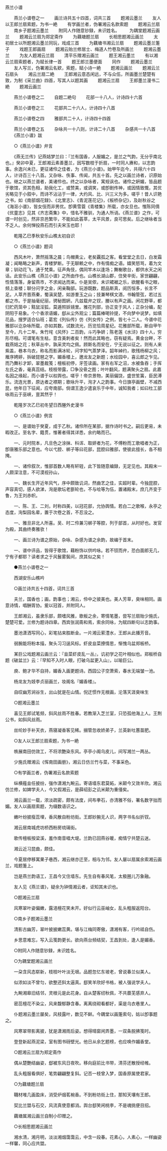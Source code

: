 <!-- { "loadSidebar": true } -->
燕兰小谱

　　燕兰小谱卷之一
　　画兰诗共五十四首，词共三首
　　题湘云墨兰
　　友人以王郎兰扇索题，为书一絶
　　有学画兰者，伪署湘云名款索题
　　题湘云兰扇
　　南乡子题湘云墨兰
　　附同人作随意钞録，未识姓名。
　　为耦堂题湘云画兰
　　题湘云兰扇为郑定斋作
　　为藕塘题兰扇
　　长相思题湘云画兰
　　太初居士以所题湘云墨兰同玩，戏成三首
　　为藕塘书湘云兰扇
　　题湘云墨兰箑子
　　戏题王郎画扇
　　题湘云贻兰修居士、梅道人竹卷及所画兰
　　题湘云墨兰
　　为友人题湘云兰扇
　　清平乐赠湘云画兰
　　题王湘云墨兰
　　有以湘云兰扇索题者，为赋长律一首
　　题王郎兰墨便面
　　同作
　　题湘云墨兰
　　友人写兰，伪署湘云名欵，索题，赋小诗一絶
　　题湘云画兰
　　题湘云兰石扇头
　　湘云兰扇二絶
　　王郎湘云意态闲远，不与众伍，所画墨兰楚楚有致，为制《采兰曲》四首，写其人以题其画
　　题湘云兰扇
　　王郎墨兰漫书二絶
　　题湘云画兰

　　燕兰小谱卷之二
　　自题二絶句
　　花部一十八人，计诗四十六首

　　燕兰小谱卷之三
　　花部共二十六人，计诗四十八首

　　燕兰小谱卷之四
　　雅部共二十人，计诗四十四首

　　燕兰小谱卷之五
　　杂咏共一十八则，计诗二十八首
　　杂感共一十八首
　　《燕兰小谱》跋

　　○《燕兰小谱》弁言

　　《燕无兰传》记燕姞梦兰曰：『兰有国香，人服媚之，是兰之气韵，无分乎南北也。』癸卯中夏，王郎湘云素善墨兰，因写数枝于折扇，一时同人赓和，以志韵事。余逸兴未已，更征诸伶之佳者，为《燕兰小谱》。始甲午迄今，共得六十四人，计诗百三十八首。又杂咏、佚事、传闻，共五十首。先之以画兰诗者，识原始也。继之以燕兰谱者，美诸伶也。终之以杂咏者，寓规讽也。诸伶之姸媚，皆品题于歌馆，资其色相，助我化工，或赞美，或调笑，或卽剧传神，或因情致慨，其优劣略见于小叙中，而诗不沾沾于一律，大约风、比、兴三义为多。嗟乎！昔人识艳之书，如《南部烟花録》、《北里志》、《青泥莲花记》，《板桥杂记》，及赵秋谷之《海沤小谱》，皆女伎而非男优。卽黄雪蓑《青楼集》所载，亦女旦也。惟陈同倩《优童志》见其《齐志斋集》中，惜名不雅驯，为通人所诮。《燕兰谱》之作，可谓一时创见，然非京邑繁华，不能如此荟萃，太平风景，良可思矣。后之继咏者当不乏人。余何惮投燕石而引夫宋玉也耶！

　　乾隆乙巳季秋安乐山樵太初自识

　　○《燕兰小谱》题词

　　西风木叶，萧然摇落之晨；鸟帽黄尘，老矣覊孤之客。看堂堂之去日，白发霜凝；闻略略之新声，青楼梦断。于无聊赖之中，作有情痴之语。嬉笑怒骂，着为文章；钏动花飞，通于梵乘。征声角伎，偶同竿木以逢场；舞榭歌台，都供水天之闲话。此安乐山樵《燕兰小谱》之所由作也。山樵长湖山郡，住癸辛街，家世翩翩，性情落落，身留燕市，不求闻达而来。仆是吴侬，未识裙裾之乐，欲醒看书之眼，频上查楼；聊分问字之金，闲亲鞠部。玩游既数，题品斯真，阅历恒多，长言不足。人萃齐晋燕秦，蜀滇吴楚，如游羣玉之山；技兼琴棋文酒，书翰管弦，若过五都之市。于是抽毫纪丽，骋秘图姸。凡兹载弁之钗，媵以有声之画。闲花野草，都归贮药笼中；黠鼠淫狐，莫遁照妖镜里。雅花列部，协正变于风人；正杂分编，配阴阳于易象。个个香浓语媚，郄从尘外观尘；篇篇棒喝铃提，不向梦中说梦。如填花品，搜罗适合仙班；葛宏《列仙传》仿《列女传》之例，皆七十二人。今谱中花雅部以讫杂咏所载，亦如其数。试数流光，历览恰周星纪。花雅部所载，断自甲午至今，凡十二年。朱竹垞《风怀》二百韵，斗巧争妍；陈老莲《水浒》四十人，穷形尽相。可谓笔有生枯，意含美刺者矣！然而此其略也，窃有疑焉。黄金台畔，不栽燕姞之花；秋草丛中，孰采灵均之佩。顾斯名而安在，宁无说以征之。则有人来紫盖，巷本乌衣，称名而影满冰轮，问字知气蒸梦泽。韶年婥约，歌残杨柳之风；雁序娉婷，拆破琵琶之字。媚香楼上，邀龙友之新题；水绘园中，喜云郎之乍见。而乃舞衫才卸，翠墨裁笺；檀板初停，牙签读画。家有右军之沼，水被鱼吞；手挥左氏之香，毫真蕊结。枝枝带露，□争没骨之图；叶叶翻风，题满聚头之扇。此嘉名因之缘起，而小谱于以权舆也。嗟乎！帝京景物，美丽偏饶，盛世笙簧，臣民溥乐。流连光景，原达者之襟期；歌咏升平，洵才人之韵事。今日旗亭画壁，不减西昆，他年日下征闻，应夸南部。倘谓王逸少遣哀乐于中年，诚知我者；如曰杜工部咏雨云于巫峡，亶其然乎！

　　乾隆岁次乙巳初冬望日西塍外史漫书

　　○《燕兰小谱》例言

　　一、是谱始于癸夏，成于乙秋。诸伶所在某部，据作诗时书之。嗣后更易，未暇改正。至名字、籍贯，惟著者得其详悉，余约略而已。

　　一、元时院本，凡旦色之涂抹、科诨、取妍者为花，不傅粉而工歌唱者为正，卽唐雅乐部之意也。今以弋腔、梆子等曰花部，昆腔曰雅部，使彼此擅长，各不相掩。

　　一、诸伶叙次，惟部首数人略有轩轾，此下皆随意编録，无定见也。其殿末一人颇深注意，不可漠视孙山，

　　一、魏长生开近年风气，序中颇致讥词，然曲艺之佳，实超时辈。今独昆腔，声容真切，感人欲涕，洵是歌坛老斵轮也，不与哙等为伍，置诸殿末，庶几齐变于鲁，为王刘赤帜。

　　一、陈、王、二刘，时称四美，以冠花部，允协舆情。若白二之歌喉，永亭之态度，洵梨园名辈，置于次卷之首，不忍没之。

　　一、雅旦非北人所喜。吴、时二伶兼习梆子等腔，列于部首，从时好也。发官为殿，其曲终奏雅欤！

　　一、画兰诗为谱之原始，杂咏、杂感为谱之余韵，故编于首末。

　　一、谱中评品，皆得于歌馆，藉粉饰以供吟咏。若不钗而弁，恐白面郎无几，宁有子都耶？读者求之于风鬟雾鬓间，庶其似之矣！

　　●燕兰小谱卷之一

　　西湖安乐山樵吟

　　○画兰诗共五十四首，词共三首

　　夫兰，国香也；画，韵事也；湘云，伶中之彼美也。美人芳草，臭味相同。画意诗情，唱酬胥协。爰以冠首，并附同人。

　　王郎湘云，虽隶乐部，颇嗜风雅，歌板之余，寄情笔墨，尝写兰扇贻少施氏，楚楚可爱。兰修为题诗四章。西宾张润斋和焉，索余同咏，为赋四断句以志韵事。

　　墨池潇洒写同心，彩笔拈来胜断金。一片湘云萦澧水，王郎从此播芳音。

　　弱腕能将粉本描，聚头习习逞风标。虾皮韭菜撩情思，惭愧乌盆郑板桥。

　　某巨公戏题湘云画兰云：『韭菜虾皮乱一丛』，讥初学之花叶相似也。郑板桥自题《破盆兰》云：『早知不入时人眼，打破乌盆更入山』，以喻巨公。

　　庾、鲍才华不自持，媚香入画更题诗。西园公子空萧索，春水无端皱一池。

　　杨龙友为妓李贞丽画兰，妆阁名『媚香楼』。

　　自叹幽芳涧谷生，出山犹是在山情。倪迂惯作无根画，沦落天涯臭味生

　　○题湘云墨兰

　　喜见王郎试笔频，斜风丝雨不胜春。若教渐入芝兰室，只恐孤他海上人。王荆公书，如斜风丝雨。

　　丝纶妙手补天衣，燕寝凝香客见稀。搦管忽收娇弟子，兰英新吐蕙苗肥。

　　○友人以王郎兰扇索题，为书一絶

　　帙展南田仿效工，不将浓艶染东风。亭亭小阁乌皮儿，间写湘兰一两丛。

　　少施氏赠湘云《恽南田画册》，湘云日仿兰竹与菜，不事采色。

　　○有学画兰者，伪署湘云名款索题

　　纵横薤韭任披纷，强作潇湘九畹云。寄语墙东君莫妬，米颠今又效羊欣。湘云仿兰修，如婢学夫人，今又假湘云，是薛绍彭之讥米颠为重儓矣。

　　湘云画兰一载，浓淡疏密，颇有法度，间布拳石，亦清雅不俗，署名数字拙而媚。友人以画扇索题，为缀数语识之。

　　嫩叶纷披瘦蕊埋，香风散自粉坊街。王郎妙腕无人识，两字书名似折钗。

　　湘云居南城虎坊桥西粉房琉璃街。

　　歌传檀板按梁溪，羞作南音唱大堤。兰韵已回燕谷暖，痴情宁共楚云迷。

　　湘云近习昆曲，颇佳。

　　今夏居停移寓果子巷西，湘云继亦迁至，相与为邻。友人屡以扇属余索湘云画兰，戏题箑上。

　　岂是燕兰韵语工，王昌今又住墙东。先生自有春风笔，太极圈儿万象融。

　　友人见《燕兰谱》，疑余为钟情湘云者，讵知其未识也。

　　○题湘云兰扇

　　风寒翠叶姿偏嫩，露浥檀花笑未开。好似行云巫岫女，乱头粗服返阳台。

　　○南乡子题湘云墨兰

　　清影古幽芳，翠叶披披嫩蕊黄。堪与江梅同寄傲，潇湘有客，行吟祗自伤。

　　乡思意难忘，写入云笺韵更长。欲向燕台频结契，王昌到处，逢人是媚香。

　　○附同人作随意钞録，未识姓名。

　　○为耦堂题湘云画兰

　　一朶含风态崭新，枝枝叶叶淡无垠。品题忽忆东坡老，曾说春兰似美人。

　　似浓如淡不曾匀，欲整还斜太逼真。郄笑羊欣好书格，被人强说学夫人。

　　九畹湘皋旧结邻，灵根元是此花身。自从楚客纫秋佩，不共蘼芜感弃人。

　　密蕊檀花不染尘，风来馥郁静含春。离离绕砌看都好，渠是乌衣巷里人。

　　仆题湘云墨兰屡矣，风枝露叶，数见不鲜。今耦堂以画箑索句，姑以卽事题之。

　　风寒翠带影离披，犹是潇湘雨后姿。想得晴窗闲弄墨，一双条脱拂笺时。

　　登登新起燕泥梁，室有图书砑壁光。他日从余乞题榜，也应唤作媚香堂。

　　○题湘云兰扇为郑定斋作

　　偶从楚艶结幽姿，郄被东风日夜吹。移向庭前比书带，清芬还散授经帷。

　　乱头粗服看俱好，笔势翩翩整复斜。记否一枝曾入梦，国香原属使君家。

　　○为藕塘题兰扇

　　韈材堆几画盈床，消受炉烟茗椀香。不到粉坊街上住，那知天壤有王郎。

　　契比兰盟与石交，风流真使意都消。舆台郄笑闲桃李，不是魂挑便目招。

　　藕塘属湘云画兰自制小印赠之。

　　○长相思题湘云画兰

　　湘水清，湘月明，淡淡湘烟霭霭云，中含一段春。花素心，人素心，一样幽姿一样馨，同心应共盟。

